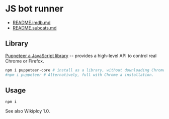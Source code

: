 JS bot runner
==========================

- [README.imdb.md](README.imdb.md)
- [README.subcats.md](README.subcats.md)

## Library

[Puppeteer a JavaScript library](https://pptr.dev/) -- provides a high-level API to control real Chrome or Firefox.
```powershell
npm i puppeteer-core # install as a library, without downloading Chrome.
#npm i puppeteer # Alternatively, full with Chrome a installation.
```

## Usage

`npm i`

See also Wikiploy 1.0.
